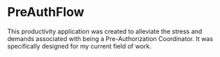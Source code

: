 # PreAuthFlow
This productivity application was created to alleviate the stress and demands associated with being a Pre-Authorization Coordinator. It was specifically designed for my current field of work.